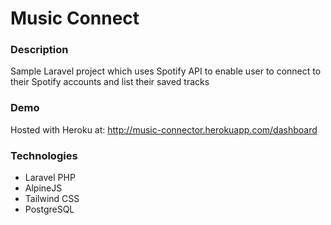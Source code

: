 # Music Connect

### Description
Sample Laravel project which uses Spotify API to enable user to connect to their Spotify accounts and list their saved tracks

### Demo
Hosted with Heroku at: http://music-connector.herokuapp.com/dashboard

### Technologies
- Laravel PHP
- AlpineJS
- Tailwind CSS 
- PostgreSQL
